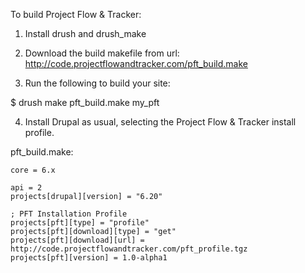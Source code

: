 To build Project Flow & Tracker:

1. Install drush and drush_make

2. Download the build makefile from url:
   http://code.projectflowandtracker.com/pft_build.make

3. Run the following to build your site:

$ drush make pft_build.make my_pft

4. Install Drupal as usual, selecting the Project Flow & Tracker install profile.

pft_build.make:

    core = 6.x

    api = 2
    projects[drupal][version] = "6.20"

    ; PFT Installation Profile
    projects[pft][type] = "profile"
    projects[pft][download][type] = "get"
    projects[pft][download][url] = http://code.projectflowandtracker.com/pft_profile.tgz
    projects[pft][version] = 1.0-alpha1
